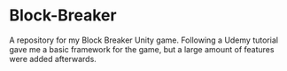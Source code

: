 # Block-Breaker
A repository for my Block Breaker Unity game. Following a Udemy tutorial gave me a basic framework for the game, but a large amount of features were added afterwards.
